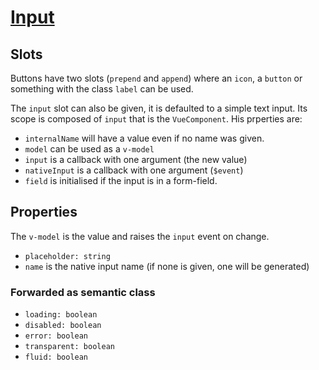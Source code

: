 # [Input](https://semantic-ui.com/elements/input.html)

## Slots
Buttons have two slots (`prepend` and `append`) where an `icon`, a `button` or something with the class `label` can be used.

The `input` slot can also be given, it is defaulted to a simple text input. Its scope is composed of `input` that is the `VueComponent`.
His prperties are:
- `internalName` will have a value even if no name was given.
- `model` can be used as a `v-model`
- `input` is a callback with one argument (the new value)
- `nativeInput` is a callback with one argument (`$event`)
- `field` is initialised if the input is in a form-field.
## Properties
The `v-model` is the value and raises the `input` event on change.
- `placeholder: string`
- `name` is the native input name (if none is given, one will be generated)
### Forwarded as semantic class
- `loading: boolean`
- `disabled: boolean`
- `error: boolean`
- `transparent: boolean`
- `fluid: boolean`